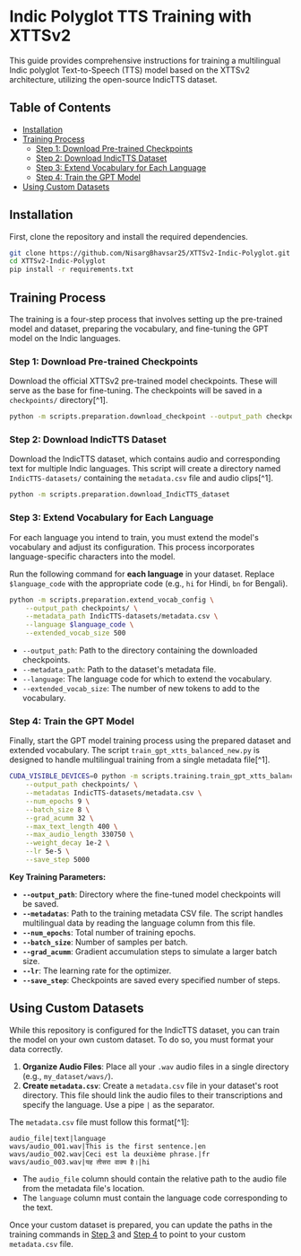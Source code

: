 # Indic Polyglot TTS Training with XTTSv2

This guide provides comprehensive instructions for training a multilingual Indic polyglot Text-to-Speech (TTS) model based on the XTTSv2 architecture, utilizing the open-source IndicTTS dataset.

## Table of Contents

* [Installation](#installation)
* [Training Process](#training-process)
    * [Step 1: Download Pre-trained Checkpoints](#step-1-download-pre-trained-checkpoints)
    * [Step 2: Download IndicTTS Dataset](#step-2-download-indic-tts-dataset)
    * [Step 3: Extend Vocabulary for Each Language](#step-3-extend-vocabulary-for-each-language)
    * [Step 4: Train the GPT Model](#step-4-train-the-gpt-model)
* [Using Custom Datasets](#using-custom-datasets)


## Installation

First, clone the repository and install the required dependencies.

```bash
git clone https://github.com/NisargBhavsar25/XTTSv2-Indic-Polyglot.git
cd XTTSv2-Indic-Polyglot
pip install -r requirements.txt
```


## Training Process

The training is a four-step process that involves setting up the pre-trained model and dataset, preparing the vocabulary, and fine-tuning the GPT model on the Indic languages.

### Step 1: Download Pre-trained Checkpoints

Download the official XTTSv2 pre-trained model checkpoints. These will serve as the base for fine-tuning. The checkpoints will be saved in a `checkpoints/` directory[^1].

```bash
python -m scripts.preparation.download_checkpoint --output_path checkpoints/
```


### Step 2: Download IndicTTS Dataset

Download the IndicTTS dataset, which contains audio and corresponding text for multiple Indic languages. This script will create a directory named `IndicTTS-datasets/` containing the `metadata.csv` file and audio clips[^1].

```bash
python -m scripts.preparation.download_IndicTTS_dataset
```


### Step 3: Extend Vocabulary for Each Language

For each language you intend to train, you must extend the model's vocabulary and adjust its configuration. This process incorporates language-specific characters into the model.

Run the following command for **each language** in your dataset. Replace `$language_code` with the appropriate code (e.g., `hi` for Hindi, `bn` for Bengali).

```bash
python -m scripts.preparation.extend_vocab_config \
    --output_path checkpoints/ \
    --metadata_path IndicTTS-datasets/metadata.csv \
    --language $language_code \
    --extended_vocab_size 500
```

* `--output_path`: Path to the directory containing the downloaded checkpoints.
* `--metadata_path`: Path to the dataset's metadata file.
* `--language`: The language code for which to extend the vocabulary.
* `--extended_vocab_size`: The number of new tokens to add to the vocabulary.


### Step 4: Train the GPT Model

Finally, start the GPT model training process using the prepared dataset and extended vocabulary. The script `train_gpt_xtts_balanced_new.py` is designed to handle multilingual training from a single metadata file[^1].

```bash
CUDA_VISIBLE_DEVICES=0 python -m scripts.training.train_gpt_xtts_balanced_new \
    --output_path checkpoints/ \
    --metadatas IndicTTS-datasets/metadata.csv \
    --num_epochs 9 \
    --batch_size 8 \
    --grad_acumm 32 \
    --max_text_length 400 \
    --max_audio_length 330750 \
    --weight_decay 1e-2 \
    --lr 5e-5 \
    --save_step 5000
```

**Key Training Parameters:**

* **`--output_path`**: Directory where the fine-tuned model checkpoints will be saved.
* **`--metadatas`**: Path to the training metadata CSV file. The script handles multilingual data by reading the language column from this file.
* **`--num_epochs`**: Total number of training epochs.
* **`--batch_size`**: Number of samples per batch.
* **`--grad_acumm`**: Gradient accumulation steps to simulate a larger batch size.
* **`--lr`**: The learning rate for the optimizer.
* **`--save_step`**: Checkpoints are saved every specified number of steps.


## Using Custom Datasets

While this repository is configured for the IndicTTS dataset, you can train the model on your own custom dataset. To do so, you must format your data correctly.

1. **Organize Audio Files**: Place all your `.wav` audio files in a single directory (e.g., `my_dataset/wavs/`).
2. **Create `metadata.csv`**: Create a `metadata.csv` file in your dataset's root directory. This file should link the audio files to their transcriptions and specify the language. Use a pipe `|` as the separator.

The `metadata.csv` file must follow this format[^1]:

```
audio_file|text|language
wavs/audio_001.wav|This is the first sentence.|en
wavs/audio_002.wav|Ceci est la deuxième phrase.|fr
wavs/audio_003.wav|यह तीसरा वाक्य है।|hi
```

* The `audio_file` column should contain the relative path to the audio file from the metadata file's location.
* The `language` column must contain the language code corresponding to the text.

Once your custom dataset is prepared, you can update the paths in the training commands in [Step 3](#step-3-extend-vocabulary-for-each-language) and [Step 4](#step-4-train-the-gpt-model) to point to your custom `metadata.csv` file.